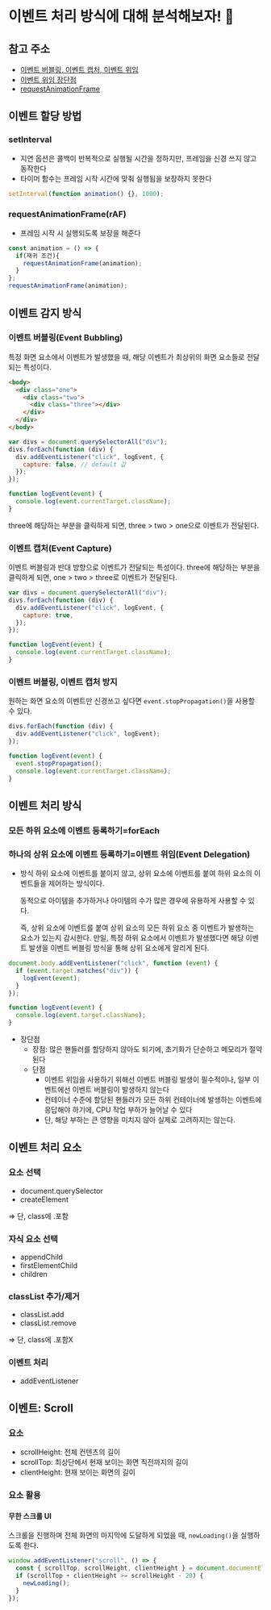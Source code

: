 # 이벤트 처리 방식에 대해 분석해보자! 🤖

## 참고 주소

- [이벤트 버블링, 이벤트 캡처, 이벤트 위임](https://joshua1988.github.io/web-development/javascript/event-propagation-delegation/)
- [이벤트 위임 장단점](https://ko.javascript.info/event-delegation)
- [requestAnimationFrame](https://inpa.tistory.com/entry/%F0%9F%8C%90-requestAnimationFrame-%EA%B0%80%EC%9D%B4%EB%93%9C)

## 이벤트 할당 방법

### setInterval

- 지연 옵션은 콜백이 반복적으로 실행될 시간을 정하지만, 프레임을 신경 쓰지 않고 동작한다
- 타이머 함수는 프레임 시작 시간에 맞춰 실행됨을 보장하지 못한다

```js
setInterval(function animation() {}, 1000);
```

### requestAnimationFrame(rAF)

- 프레임 시작 시 실행되도록 보장을 해준다

```js
const animation = () => {
  if(재귀 조건){
    requestAnimationFrame(animation);
  }
};
requestAnimationFrame(animation);
```

## 이벤트 감지 방식

### 이벤트 버블링(Event Bubbling)

특정 화면 요소에서 이벤트가 발생했을 때, 해당 이벤트가 최상위의 화면 요소들로 전달되는 특성이다.

```html
<body>
  <div class="one">
    <div class="two">
      <div class="three"></div>
    </div>
  </div>
</body>
```

```js
var divs = document.querySelectorAll("div");
divs.forEach(function (div) {
  div.addEventListener("click", logEvent, {
    capture: false, // default 값
  });
});

function logEvent(event) {
  console.log(event.currentTarget.className);
}
```

three에 해당하는 부분을 클릭하게 되면, three > two > one으로 이벤트가 전달된다.

### 이벤트 캡처(Event Capture)

이벤트 버블링과 반대 방향으로 이벤트가 전달되는 특성이다.
three에 해당하는 부분을 클릭하게 되면, one > two > three로 이벤트가 전달된다.

```js
var divs = document.querySelectorAll("div");
divs.forEach(function (div) {
  div.addEventListener("click", logEvent, {
    capture: true,
  });
});

function logEvent(event) {
  console.log(event.currentTarget.className);
}
```

### 이벤트 버블링, 이벤트 캡처 방지

원하는 화면 요소의 이벤트만 신경쓰고 싶다면 `event.stopPropagation()`을 사용할 수 있다.

```js
divs.forEach(function (div) {
  div.addEventListener("click", logEvent);
});

function logEvent(event) {
  event.stopPropagation();
  console.log(event.currentTarget.className);
}
```

## 이벤트 처리 방식

### 모든 하위 요소에 이벤트 등록하기=forEach

### 하나의 상위 요소에 이벤트 등록하기=**이벤트 위임(Event Delegation)**

- 방식
  하위 요소에 이벤트를 붙이지 않고, 상위 요소에 이벤트를 붙여 하위 요소의 이벤트들을 제어하는 방식이다.

  동적으로 아이템을 추가하거나 아이템의 수가 많은 경우에 유용하게 사용할 수 있다.

  즉, 상위 요소에 이벤트를 붙여 상위 요소의 모든 하위 요소 중 이벤트가 발생하는 요소가 있는지 감시한다. 만일, 특정 하위 요소에서 이벤트가 발생했다면 해당 이벤트 발생을 이벤트 버블링 방식을 통해 상위 요소에게 알리게 된다.

```js
document.body.addEventListener("click", function (event) {
  if (event.target.matches("div")) {
    logEvent(event);
  }
});

function logEvent(event) {
  console.log(event.target.className);
}
```

- 장단점
  - 장점: 많은 핸들러를 할당하지 않아도 되기에, 초기화가 단순하고 메모리가 절약된다
  - 단점
    - 이벤트 위임을 사용하기 위해선 이벤트 버블링 발생이 필수적이나, 일부 이벤트에선 이벤트 버블링이 발생하지 않는다
    - 컨테이너 수준에 할당된 핸들러가 모든 하위 컨테이너에 발생하는 이벤트에 응답해야 하기에, CPU 작업 부하가 늘어날 수 있다
    - 단, 해당 부하는 큰 영향을 미치지 않아 실제로 고려하지는 않는다.

## 이벤트 처리 요소

### 요소 선택

- document.querySelector
- createElement

⇒ 단, class에 .포함

### 자식 요소 선택

- appendChild
- firstElementChild
- children

### classList 추가/제거

- classList.add
- classList.remove

⇒ 단, class에 .포함X

### 이벤트 처리

- addEventListener

## 이벤트: Scroll

### 요소

- scrollHeight: 전체 컨텐츠의 길이
- scrollTop: 최상단에서 현재 보이는 화면 직전까지의 길이
- clientHeight: 현재 보이는 화면의 길이

### 요소 활용

#### 무한 스크롤 UI

스크롤을 진행하며 전체 화면의 마지막에 도달하게 되었을 때, `newLoading()`을 실행하도록 한다.

```js
window.addEventListener("scroll", () => {
  const { scrollTop, scrollHeight, clientHeight } = document.documentElement;
  if (scrollTop + clientHeight >= scrollHeight - 20) {
    newLoading();
  }
});
```
